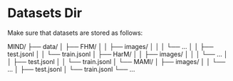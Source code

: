 # Datasets Dir

Make sure that datasets are stored as follows:

MIND/
├── data/
│   ├── FHM/
│   │   ├── images/
│   │   │   └── ...
│   │   ├── test.jsonl
│   │   └── train.jsonl
│   ├── HarM/
│   │   ├── images/
│   │   │   └── ...
│   │   ├── test.jsonl
│   │   └── train.jsonl
│   └── MAMI/
│       ├── images/
│       │   └── ...
│       ├── test.jsonl
│       └── train.jsonl
└── ...